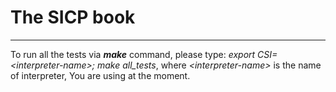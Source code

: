 # The SICP book

------------------------------
To run all the tests via ***make*** command, please type:
*export CSI=\<interpreter-name\>; make all_tests*, where *\<interpreter-name\>* is the name of interpreter, You are using at the moment.
